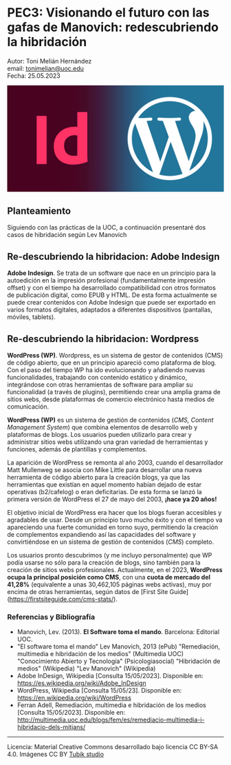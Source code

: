 # PEC3: Visionando el futuro con las gafas de Manovich: redescubriendo la hibridación


Autor: Toni Melián Hernández <br>
email: tonimelian@uoc.edu <br>
Fecha: 25.05.2023

![Adobe Indesing and WordPress logos](img/indesign_WP.jpg) 


## Planteamiento


Siguiendo con las prácticas de la UOC, a continuación presentaré dos casos de hibridación según Lev Manovich


## Re-descubriendo la hibridacion: Adobe Indesign

**Adobe Indesign**. Se trata de un software que nace en un principio para la autoedición en la impresión profesional (fundamentalmente impresión offset) y con el tiempo ha desarrollado compatibilidad con otros formatos de publicación digital, como EPUB y HTML. De esta forma actualmente se puede crear contenidos con Adobe Indesign que puede ser exportado en varios formatos digitales, adaptados a diferentes dispositivos (pantallas, móviles, tablets).



## Re-descubriendo la hibridacion: Wordpress

**WordPress (WP)**. Wordpress, es un sistema de gestor de contenidos (CMS) de código abierto, que en un principio apareció como plataforma de blog. Con el paso del tiempo WP ha ido evolucionando y añadiendo nuevas funcionalidades, trabajando con contenido estático y dinámico, integrándose con otras herramientas de software para ampliar su funcionalidad (a través de plugins), permitiendo crear una amplia grama de sitios webs, desde plataformas de comercio electrónico hasta medios de comunicación.

**WordPress (WP)** es un sistema de gestión de contenidos (*CMS, Content Management System*) que combina elementos de desarrollo web y plataformas de blogs. Los usuarios pueden utilizarlo para crear y administrar sitios webs utilizando una gran variedad de herramientas y funciones, además de plantillas y complementos.

La aparición de WordPress se remonta al año 2003, cuando el desarrollador Matt Mullenweg  se asocia con Mike Little para desarrollar una nueva herramienta de código abierto para la creación blogs, ya que las herramientas que existían en aquel momento habían dejado de estar operativas (b2/cafelog) o eran deficitarias. De esta forma se lanzó la primera versión de WordPress el 27 de mayo del 2003, **¡hace ya 20 años!**

El objetivo inicial de WordPress era hacer que los blogs fueran accesibles y agradables de usar. Desde un principio tuvo mucho éxito y con el tiempo va apareciendo una fuerte comunidad en torno suyo, permitiendo la creación de complementos expandiendo así las capacidades del software y convirtiéndose en un sistema de gestión de contenidos (*CMS*) completo.

Los usuarios pronto descubrimos (y me incluyo personalmente) que WP podía usarse no sólo para la creación de blogs, sino también para la creación de sitios webs profesionales. Actualmente, en el 2023, **WordPress ocupa la principal posición como CMS**, con una **cuota de mercado del 41,28%** (equivalente a unas 30,462,105 páginas webs activas), muy por encima de otras herramientas, según datos de [First Site Guide] (https://firstsiteguide.com/cms-stats/).



### Referencias y Bibliografía

* Manovich, Lev. (2013). **El Software toma el mando**. Barcelona: Editorial UOC. 
* "El software toma el mando" Lev Manovich, 2013 (ePub)
"Remediación, multimedia e hibridación de los medios" (Multimedia UOC)
"Conocimiento Abierto y Tecnología" (Psicologiasocial)
"Hibridación de medios" (Wikipedia)
"Lev Manovich" (Wikipedia)
* Adobe InDesign, Wikipedia [Consulta 15/05/2023]. Disponible en: https://es.wikipedia.org/wiki/Adobe_InDesign
* WordPress, Wikipedia [Consulta 15/05/23]. Disponible en: https://en.wikipedia.org/wiki/WordPress
* Ferran Adell, Remediación, multimedia e hibridación de los medios [Consulta 15/05/2023]. Disponible en: http://multimedia.uoc.edu/blogs/fem/es/remediacio-multimedia-i-hibridacio-dels-mitjans/
----

Licencia: Material Creative Commons desarrollado bajo licencia CC BY-SA 4.0. 
Imágenes CC BY [Tubik studio](https://blog.tubikstudio.com/how-to-create-original-flat-illustrations-designers-tips/) 

